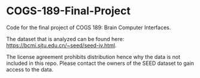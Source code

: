 # COGS-189-Final-Project
Code for the final project of COGS 189: Brain Computer Interfaces.


The dataset that is analyzed can be found here: https://bcmi.sjtu.edu.cn/~seed/seed-iv.html.

The license agreement prohibits distribution hence why the data is not included in this repo. Please contact the owners of the SEED dataset to gain access to the data.
